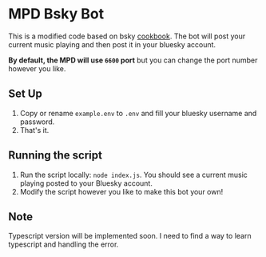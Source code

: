 # MPD Bsky Bot
This is a modified code based on bsky [cookbook](https://github.com/bluesky-social/cookbook/tree/main/ts-bot).
The bot will post your current music playing and then post it in your bluesky account.

**By default, the MPD will use `6600` port** but you can change the port number however you like.

## Set Up

1. Copy or rename `example.env` to `.env` and fill your bluesky username and password.
2. That's it.

## Running the script

1. Run the script locally: `node index.js`. You should see a current music
   playing posted to your Bluesky account.
2. Modify the script however you like to make this bot your own!

## Note
Typescript version will be implemented soon. I need to find a way to learn typescript and handling the error.

